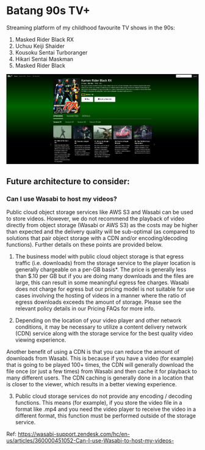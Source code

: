 # Batang 90s TV+

Streaming platform of my childhood favourite TV shows in the 90s:
1. Masked Rider Black RX
2. Uchuu Keiji Shaider
3. Kousoku Sentai Turboranger
4. Hikari Sentai Maskman
5. Masked Rider Black

![](./specs/ui_screenshot_4.jpg)

## Future architecture to consider:
### Can I use Wasabi to host my videos?
Public cloud object storage services like AWS S3 and Wasabi can be used to store videos.  However, we do not recommend the playback of video directly from object storage (Wasabi or AWS S3) as the costs may be higher than expected and the delivery quality will be sub-optimal (as compared to solutions that pair object storage with a CDN and/or encoding/decoding functions).  Further details on these points are provided below.

1.  The business model with public cloud object storage is that egress traffic (i.e. downloads) from the storage service to the player location is generally chargeable on a per-GB basis*.  The price is generally less than $.10 per GB but if you are doing many downloads and the files are large, this can result in some meaningful egress fee charges.   Wasabi does not charge for egress but our pricing model is not suitable for use cases involving the hosting of videos in a manner where the ratio of egress downloads exceeds the amount of storage.   Please see the relevant policy details in our Pricing FAQs for more info.

2.  Depending on the location of your video player and other network conditions, it may be necessary to utilize a content delivery network (CDN) service along with the storage service for the best quality video viewing experience.

Another benefit of using a CDN is that you can reduce the amount of downloads from Wasabi. This is because if you have a video (for example) that is going to be played 100+ times, the CDN will generally download the file once (or just a few times) from Wasabi and then cache it for playback to many different users.  The CDN caching is generally done in a location that is closer to the viewer, which results in a better viewing experience.

3. Public cloud storage services do not provide any encoding / decoding functions.    This means (for example), if you store the video file in a format like .mp4 and you need the video player to receive the video in a different format, this function must be performed outside of the storage service.

Ref: https://wasabi-support.zendesk.com/hc/en-us/articles/360000451052-Can-I-use-Wasabi-to-host-my-videos-